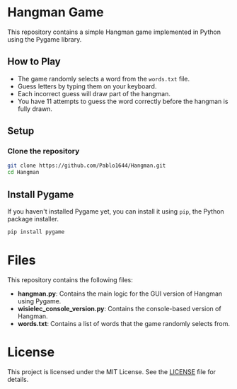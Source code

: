 # Hangman Game

This repository contains a simple Hangman game implemented in Python using the Pygame library.

## How to Play

- The game randomly selects a word from the `words.txt` file.
- Guess letters by typing them on your keyboard.
- Each incorrect guess will draw part of the hangman.
- You have 11 attempts to guess the word correctly before the hangman is fully drawn.

## Setup

### Clone the repository

```bash
git clone https://github.com/Pablo1644/Hangman.git
cd Hangman
```
## Install Pygame

If you haven't installed Pygame yet, you can install it using `pip`, the Python package installer.

```bash
pip install pygame
```

# Files

This repository contains the following files:

- **hangman.py**: Contains the main logic for the GUI version of Hangman using Pygame.
- **wisielec_console_version.py**: Contains the console-based version of Hangman.
- **words.txt**: Contains a list of words that the game randomly selects from.

# License

This project is licensed under the MIT License. See the [LICENSE](LICENSE) file for details.


